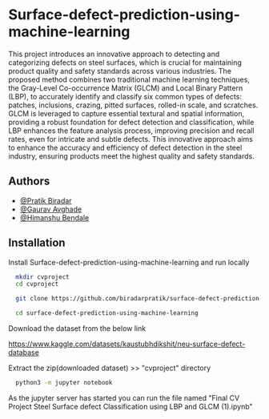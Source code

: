 
# Surface-defect-prediction-using-machine-learning



This project introduces an innovative approach to detecting and categorizing defects on steel surfaces, which is crucial for maintaining product quality and safety standards across various industries. The proposed method combines two traditional machine learning techniques, the Gray-Level Co-occurrence Matrix (GLCM) and Local Binary Pattern (LBP), to accurately identify and classify six common types of defects: patches, inclusions, crazing, pitted surfaces, rolled-in scale, and scratches. GLCM is leveraged to capture essential textural and spatial information, providing a robust foundation for defect detection and classification, while LBP enhances the feature analysis process, improving precision and recall rates, even for intricate and subtle defects. This innovative approach aims to enhance the accuracy and efficiency of defect detection in the steel industry, ensuring products meet the highest quality and safety standards.


## Authors

- [@Pratik Biradar](https://www.github.com/biradarpratik)
- [@Gaurav Avghade](https://www.github.com/gauravavghade)
- [@Himanshu Bendale](https://www.github.com/HimanshuBendale)




## Installation

Install Surface-defect-prediction-using-machine-learning and run locally

```bash
  mkdir cvproject
  cd cvproject
```  

```bash
  git clone https://github.com/biradarpratik/surface-defect-prediction-using-machine-learning.git
```
```bash
  cd surface-defect-prediction-using-machine-learning
```

Download the dataset from the below link

https://www.kaggle.com/datasets/kaustubhdikshit/neu-surface-defect-database

Extract the zip(downloaded dataset) >> "cvproject" directory  

```bash
  python3 -m jupyter notebook
```  
As the jupyter server has started you can run the file named 
"Final CV Project Steel Surface defect Classification using LBP and GLCM (1).ipynb"


